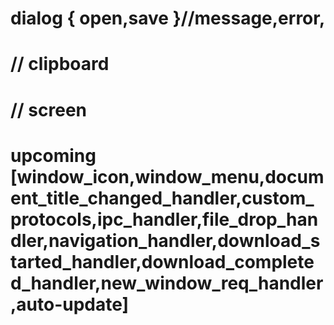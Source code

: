 # dialog { open,save }//message,error,
# // clipboard
# // screen
# upcoming [window_icon,window_menu,document_title_changed_handler,custom_protocols,ipc_handler,file_drop_handler,navigation_handler,download_started_handler,download_completed_handler,new_window_req_handler,auto-update]

